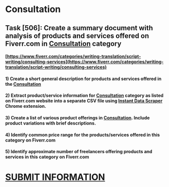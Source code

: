 # Consultation
## Task [506]: Create a summary document with analysis of products and services offered on Fiverr.com in [Consultation](https://www.fiverr.com/categories/writing-translation/script-writing/consulting-services) category
#### [https://www.fiverr.com/categories/writing-translation/script-writing/consulting-services](https://www.fiverr.com/categories/writing-translation/script-writing/consulting-services)
#### 1) Create a short general description for products and services offered in the [Consultation](https://www.fiverr.com/categories/writing-translation/script-writing/consulting-services)
#### 2) Extract product/service information for [Consultation](https://www.fiverr.com/categories/writing-translation/script-writing/consulting-services) category as listed on Fiverr.com website into a separate CSV file using [Instant Data Scraper](https://chrome.google.com/webstore/detail/instant-data-scraper/ofaokhiedipichpaobibbnahnkdoiiah) Chrome extension.
#### 3) Create a list of various product offerings in [Consultation](https://www.fiverr.com/categories/writing-translation/script-writing/consulting-services). Include product variations with brief descriptions.
#### 4) Identify common price range for the products/services offered in this category on Fiverr.com
#### 5) Identify approximate number of freelancers offering products and services in this category on Fiverr.com

# [SUBMIT INFORMATION](https://forms.office.com/r/8AEKjkLxKG)
